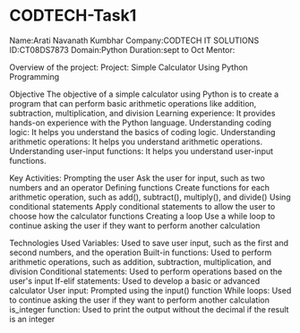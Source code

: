 # CODTECH-Task1
Name:Arati Navanath Kumbhar
Company:CODTECH IT SOLUTIONS
ID:CT08DS7873
Domain:Python 
Duration:sept to Oct
Mentor:

Overview of the project:
Project: Simple Calculator Using Python Programming

Objective
The objective of a simple calculator using Python is to create a program that can perform basic arithmetic operations like addition, subtraction, multiplication, and division
Learning experience: It provides hands-on experience with the Python language.
Understanding coding logic: It helps you understand the basics of coding logic.
Understanding arithmetic operations: It helps you understand arithmetic operations.
Understanding user-input functions: It helps you understand user-input functions.

Key Activities:
Prompting the user
Ask the user for input, such as two numbers and an operator 
Defining functions
Create functions for each arithmetic operation, such as add(), subtract(), multiply(), and divide() 
Using conditional statements
Apply conditional statements to allow the user to choose how the calculator functions 
Creating a loop
Use a while loop to continue asking the user if they want to perform another calculation 

Technologies Used
Variables: Used to save user input, such as the first and second numbers, and the operation 
Built-in functions: Used to perform arithmetic operations, such as addition, subtraction, multiplication, and division 
Conditional statements: Used to perform operations based on the user's input 
If-elif statements: Used to develop a basic or advanced calculator 
User input: Prompted using the input() function 
While loops: Used to continue asking the user if they want to perform another calculation 
is_integer function: Used to print the output without the decimal if the result is an integer

